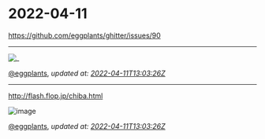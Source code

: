 # 2022-04-11

<https://github.com/eggplants/ghitter/issues/90>

---

![_](https://github.githubassets.com/images/mona-loading-default.gif)

[@eggplants](https://github.com/eggplants), *updated at: [2022-04-11T13:03:26Z](https://github.com/eggplants/ghitter/issues/90#issue-1199070212)*

---

http://flash.flop.jp/chiba.html

![image](https://user-images.githubusercontent.com/42153744/162745111-7d028e5e-314f-4366-b164-09772ac76ad2.png)


[@eggplants](https://github.com/eggplants), *updated at: [2022-04-11T13:03:26Z](https://github.com/eggplants/ghitter/issues/90#issuecomment-1095023614)*
